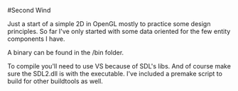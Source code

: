 #Second Wind

Just a start of a simple 2D in OpenGL mostly to practice some design principles.
So far I've only started with some data oriented for the few entity components I have.

A binary can be found in the /bin folder.

To compile you'll need to use VS because of SDL's libs.
And of course make sure the SDL2.dll is with the executable.
I've included a premake script to build for other buildtools as well.